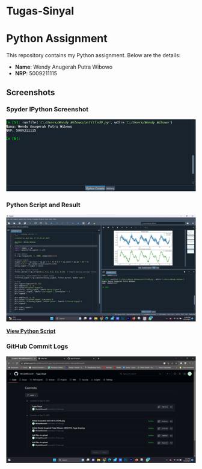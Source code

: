 # Tugas-Sinyal
# Python Assignment

This repository contains my Python assignment. Below are the details:

- **Name**: Wendy Anugerah Putra Wibowo
- **NRP**: 5009211115

## Screenshots

### Spyder IPython Screenshot

![Task A](https://github.com/WendyWibowo05/Tugas-Sinyal/blob/main/Wendy%20Anugerah%20Putra%20Wibowo_5009211115_NamaNRP.png)

### Python Script and Result
![Task B](https://github.com/WendyWibowo05/Tugas-Sinyal/blob/main/Wendy%20Anugerah%20Putra%20Wibowo_5009211115_Screenshot_Tugas%20Sinyal.png)


**[View Python Script](https://github.com/WendyWibowo05/Tugas-Sinyal/blob/main/Wendy%20Anugerah%20Putra%20Wibowo_5009211115_Tugas%20Sinyal.py)**


### GitHub Commit Logs



![COMMIT](https://github.com/WendyWibowo05/Tugas-Sinyal/blob/main/Wendy%20Anugerah%20Putra%20Wibowo_5009211115_Commit%20Screenshot.png)
